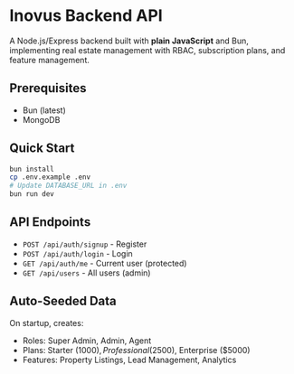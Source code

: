 # Inovus Backend API

A Node.js/Express backend built with **plain JavaScript** and Bun, implementing real estate management with RBAC, subscription plans, and feature management.

## Prerequisites
- Bun (latest)
- MongoDB

## Quick Start
```bash
bun install
cp .env.example .env
# Update DATABASE_URL in .env
bun run dev
```

## API Endpoints
- `POST /api/auth/signup` - Register
- `POST /api/auth/login` - Login
- `GET /api/auth/me` - Current user (protected)
- `GET /api/users` - All users (admin)

## Auto-Seeded Data
On startup, creates:
- Roles: Super Admin, Admin, Agent
- Plans: Starter ($1000), Professional ($2500), Enterprise ($5000)
- Features: Property Listings, Lead Management, Analytics
